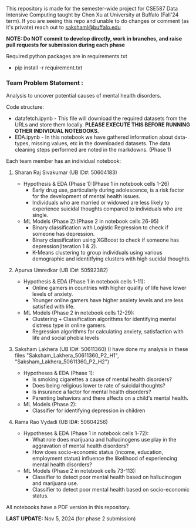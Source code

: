 This repository is made for the semester-wide project for CSE587 Data Intensive Computing taught by Chen Xu at University at Buffalo (Fall'24 term).
If you are seeing this repo and unable to do changes or comment (as it's private) reach out to sakshaml@buffalo.edu

**NOTE: Do NOT commit to develop directly, work in branches, and raise pull requests for submission during each phase**

Required python packages are in requirements.txt 
- pip install -r requirement.txt

### Team Problem Statement :
Analysis to uncover potential causes of mental health disorders.

Code structure:
- datafetch.ipynb - This file will download the required datasets from the URLs and store them locally. **PLEASE EXECUTE THIS BEFORE RUNNING OTHER INDIVIDUAL NOTEBOOKS.**
- EDA.ipynb - In this notebook we have gathered information about data-types, missing values, etc in the downloaded datasets. The data cleaning steps performed are noted in the markdowns. (Phase 1)

Each team member has an individual notebook:
1. Sharan Raj Sivakumar (UB ID#: 50604183)
   - Hypothesis & EDA (Phase 1):(Phase 1 in notebook cells 1-26)
     - Early drug use, particularly during adolescence, is a risk factor for the development of mental health issues.
     - Individuals who are married or widowed are less likely to experience suicidal thoughts compared to individuals who are single.
   - ML Models (Phase 2):(Phase 2 in notebook cells 26-95)
     - Binary classification with Logistic Regression to check if someone has depression.
     - Binary classification using XGBoost to check if someone has depression(Iteration 1 & 2).
     - K-Means clustering to group individuals using various demographic and identitfying clusters with high sucidal thoughts.
      
2. Apurva Umredkar (UB ID#: 50592382)
   - Hypothesis & EDA (Phase 1 in notebook cells 1-11):
     - Online gamers in countries with higher quality of life have lower levels of anxiety.
     - Younger online gamers have higher anxiety levels and are less satisfied with life.
   - ML Models (Phase 2 in notebook cells 12-29):
     - Clustering + Classification algorithms for identifying mental distress type in online gamers.
     - Regression algorithms for calculating anxiety, satisfaction with life and social phobia levels
       
3. Saksham Lakhera (UB ID#: 50611360) (I have done my analysis in these files "Saksham_Lakhera_50611360_P2_H1", "Saksham_Lakhera_50611360_P2_H2")
   - Hypotheses & EDA (Phase 1):
     - Is smoking cigarettes a cause of mental health disorders?
     - Does being religious lower te rate of suicidal thoughts?
     - Is insurance a factor for mental health disorders?
     - Parenting behaviors and there affects on a child's mental health.
   - ML Models (Phase 2):
     - Classifier for identifying depression in children
    
4. Rama Rao Vydadi (UB ID#: 50604256) 
   - Hypotheses & EDA (Phase 1 in notebook cells 1-72):
     - What role does marijuana and hallucinogens use play in the aggravation of mental health disorders?
     - How does socio-economic status (income, education, employment status) influence the likelihood of experiencing mental health disorders?
   - ML Models (Phase 2 in notebook cells 73-113):
     - Classifier to detect poor mental health based on hallucinogen and marijuana use.
     - Classifier to detect poor mental health based on socio-economic status.   

All notebooks have a PDF version in this repository.

**LAST UPDATE:** Nov 5, 2024 (for phase 2 submission)




